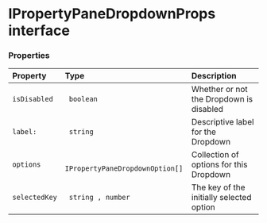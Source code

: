 # IPropertyPaneDropdownProps interface





### Properties

| Property	   | Type	| Description|
|:-------------|:-------|:-----------|
|`isDisabled`      |` boolean` | Whether or not the Dropdown is disabled |
|`label:`      |` string` | Descriptive label for the Dropdown |
|`options`      |` IPropertyPaneDropdownOption[]` | Collection of options for this Dropdown |
|`selectedKey`      |` string , number` | The key of the initially selected option |




